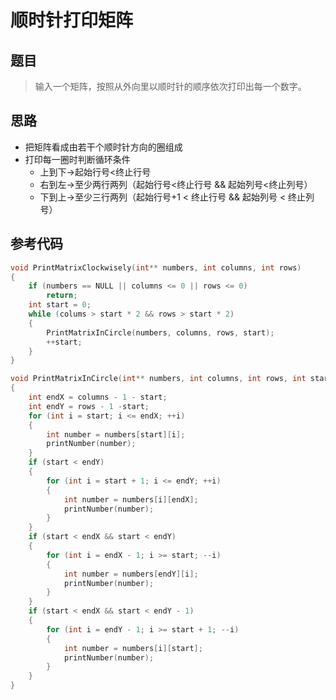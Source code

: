 # 顺时针打印矩阵
## 题目
> 输入一个矩阵，按照从外向里以顺时针的顺序依次打印出每一个数字。
## 思路
* 把矩阵看成由若干个顺时针方向的圈组成
* 打印每一圈时判断循环条件
    * 上到下→起始行号<终止行号
    * 右到左→至少两行两列（起始行号<终止行号 && 起始列号<终止列号）
    * 下到上→至少三行两列（起始行号+1 < 终止行号 && 起始列号 < 终止列号）

## 参考代码
```C++
void PrintMatrixClockwisely(int** numbers, int columns, int rows)
{
    if (numbers == NULL || columns <= 0 || rows <= 0)
        return;
    int start = 0;
    while (colums > start * 2 && rows > start * 2)
    {
        PrintMatrixInCircle(numbers, columns, rows, start);
        ++start;
    }
}

void PrintMatrixInCircle(int** numbers, int columns, int rows, int start)
{
    int endX = columns - 1 - start;
    int endY = rows - 1 -start;
    for (int i = start; i <= endX; ++i)
    {
        int number = numbers[start][i];
        printNumber(number);
    }
    if (start < endY)
    {
        for (int i = start + 1; i <= endY; ++i)
        {
            int number = numbers[i][endX];
            printNumber(number);
        }
    }
    if (start < endX && start < endY)
    {
        for (int i = endX - 1; i >= start; --i)
        {
            int number = numbers[endY][i];
            printNumber(number);
        }
    }
    if (start < endX && start < endY - 1)
    {
        for (int i = endY - 1; i >= start + 1; --i)
        {
            int number = numbers[i][start];
            printNumber(number);
        }
    }
}

```